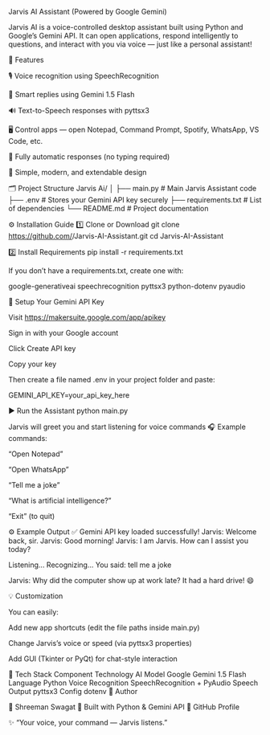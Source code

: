Jarvis AI Assistant (Powered by Google Gemini)

Jarvis AI is a voice-controlled desktop assistant built using Python and Google’s Gemini API.
It can open applications, respond intelligently to questions, and interact with you via voice — just like a personal assistant!

🚀 Features

🎙️ Voice recognition using SpeechRecognition

💬 Smart replies using Gemini 1.5 Flash

🔊 Text-to-Speech responses with pyttsx3

🖥️ Control apps — open Notepad, Command Prompt, Spotify, WhatsApp, VS Code, etc.

🧩 Fully automatic responses (no typing required)

🌙 Simple, modern, and extendable design

🗂️ Project Structure
Jarvis Ai/
│
├── main.py               # Main Jarvis Assistant code
├── .env                  # Stores your Gemini API key securely
├── requirements.txt       # List of dependencies
└── README.md             # Project documentation

⚙️ Installation Guide
1️⃣ Clone or Download
git clone https://github.com/<your-username>/Jarvis-AI-Assistant.git
cd Jarvis-AI-Assistant

2️⃣ Install Requirements
pip install -r requirements.txt


If you don’t have a requirements.txt, create one with:

google-generativeai
speechrecognition
pyttsx3
python-dotenv
pyaudio

🔑 Setup Your Gemini API Key

Visit https://makersuite.google.com/app/apikey

Sign in with your Google account

Click Create API key

Copy your key

Then create a file named .env in your project folder and paste:

GEMINI_API_KEY=your_api_key_here

▶️ Run the Assistant
python main.py


Jarvis will greet you and start listening for voice commands 🎧
Example commands:

“Open Notepad”

“Open WhatsApp”

“Tell me a joke”

“What is artificial intelligence?”

“Exit” (to quit)

⚙️ Example Output
✅ Gemini API key loaded successfully!
Jarvis: Welcome back, sir.
Jarvis: Good morning!
Jarvis: I am Jarvis. How can I assist you today?

Listening...
Recognizing...
You said: tell me a joke

Jarvis: Why did the computer show up at work late? It had a hard drive! 😄

💡 Customization

You can easily:

Add new app shortcuts (edit the file paths inside main.py)

Change Jarvis’s voice or speed (via pyttsx3 properties)

Add GUI (Tkinter or PyQt) for chat-style interaction

🧰 Tech Stack
Component	Technology
AI Model	Google Gemini 1.5 Flash
Language	Python
Voice Recognition	SpeechRecognition + PyAudio
Speech Output	pyttsx3
Config	dotenv
💬 Author

👤 Shreeman Swagat
📍 Built with Python & Gemini API
🔗 GitHub Profile

✨ “Your voice, your command — Jarvis listens.”
